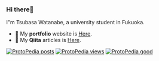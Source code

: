 ### Hi there👋

I"m Tsubasa Watanabe, a university student in Fukuoka.

- 🧖  My **portfolio** website is [Here](https://283-portfolio.vercel.app/).
- 🍏  My **Qiita** articles is [Here](https://qiita.com/bassaaa28).

[![ProtoPedia posts](https://vercel-serverless-functions-henna.vercel.app/api/protopedia?username=bassaaa28&post=true)](https://protopedia.net/prototyper/bassaaa28)
[![ProtoPedia views](https://vercel-serverless-functions-henna.vercel.app/api/protopedia?username=bassaaa28&view=true)](https://protopedia.net/prototyper/bassaaa28)
[![ProtoPedia good](https://vercel-serverless-functions-henna.vercel.app/api/protopedia?username=bassaaa28&good=true)](https://protopedia.net/prototyper/bassaaa28)
